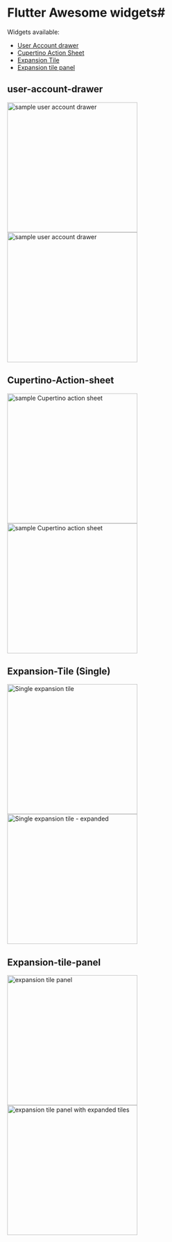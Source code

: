 # Flutter Awesome widgets#

Widgets available:

* [User Account drawer](#user-account-drawer)
* [Cupertino Action Sheet](#Cupertino-Action-sheet)
* [Expansion Tile](#Expansion-Tile)
* [Expansion tile panel](#Expansion-tile-panel)

## user-account-drawer
<img src="https://i.imgur.com/ijuYFHa.png" width="300" alt="sample user account drawer">
<img src="https://i.imgur.com/NOBl2vW.png" width="300" alt="sample user account drawer">

## Cupertino-Action-sheet
<img src="https://i.imgur.com/Vf9U7wB.png" width="300" alt="sample Cupertino action sheet">
<img src="https://i.imgur.com/obk8syS.png" width="300" alt="sample Cupertino action sheet">

## Expansion-Tile (Single)
<img src="https://i.imgur.com/iVN1XxO.png" width="300" alt="Single expansion tile">
<img src="https://i.imgur.com/zOYnBng.png" width="300" alt="Single expansion tile - expanded">

## Expansion-tile-panel
<img src="https://i.imgur.com/oBH1vHO.png" width="300" alt="expansion tile panel">
<img src="https://i.imgur.com/q0gfH7h.png" width="300" alt="expansion tile panel with expanded tiles">




